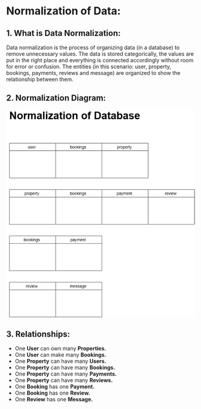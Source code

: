 # Normalization of Data: 

## 1. What is Data Normalization: 
Data normalization is the process of organizing data (in a database) to remove unnecessary values. The data is stored categorically, the values are put in the right place and everything is connected accordingly without room for error or confusion. The entities (in this scenario: user, property, bookings, payments, reviews and message) are organized to show the relationship between them. 

## 2. Normalization Diagram: 
![ERD drawing](Normalization.drawio.png) 

## 3. Relationships: 
- One **User** can own many **Properties.** 
- One **User** can make many **Bookings.** 
- One **Property** can have many **Users.** 
- One **Property** can have many **Bookings.** 
- One **Property** can have many **Payments.** 
- One **Property** can have many **Reviews.** 
- One **Booking** has one **Payment.** 
- One **Booking** has one **Review.** 
- One **Review** has one **Message.** 

